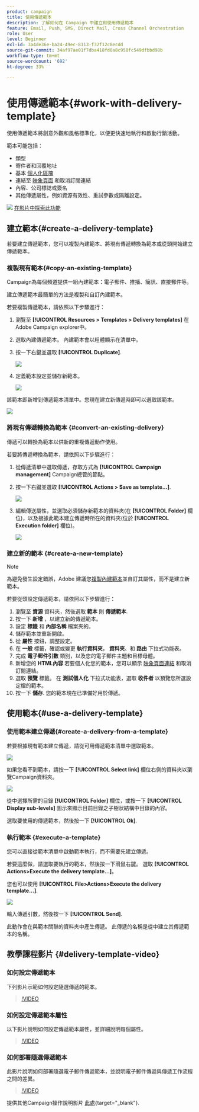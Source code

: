```yaml
---
product: campaign
title: 使用傳遞範本
description: 了解如何在 Campaign 中建立和使用傳遞範本
feature: Email, Push, SMS, Direct Mail, Cross Channel Orchestration
role: User
level: Beginner
exl-id: 3a4de36e-ba24-49ec-8113-f32f12c8ecdd
source-git-commit: 34af97ae01f7dba418fd0a8c950fc549dfbbd98b
workflow-type: tm+mt
source-wordcount: '692'
ht-degree: 33%

---
```


# 使用傳遞範本{#work-with-delivery-template}

使用傳遞範本將創意外觀和風格標準化，以便更快速地執行和啟動行銷活動。

範本可能包括：

* 類型
* 寄件者和回覆地址
* 基本 [個人化區塊](../send/personalization-blocks.md)
* 連結至 [映象頁面](../send/mirror-page.md) 和取消訂閱連結
* 內容、公司標誌或簽名
* 其他傳遞屬性，例如資源有效性、重試參數或隔離設定。

![](assets/do-not-localize/how-to-video.png) [在影片中探索此功能](#delivery-template-video)


## 建立範本{#create-a-delivery-template}

若要建立傳遞範本，您可以複製內建範本、將現有傳遞轉換為範本或從頭開始建立傳遞範本。

### 複製現有範本{#copy-an-existing-template}

Campaign為每個頻道提供一組內建範本：電子郵件、推播、簡訊、直接郵件等。

建立傳遞範本最簡單的方法是複製和自訂內建範本。

若要複製傳遞範本，請依照以下步驟進行：

1. 瀏覽至 **[!UICONTROL Resources > Templates > Delivery templates]** 在Adobe Campaign explorer中。
1. 選取內建傳遞範本。 內建範本會以粗體顯示在清單中。
1. 按一下右鍵並選取 **[!UICONTROL Duplicate]**.

   ![](assets/duplicate-built-in-template.png)

1. 定義範本設定並儲存新範本。

   ![](assets/delivery-template-new.png)

該範本即新增到傳遞範本清單中。您現在建立新傳遞時即可以選取該範本。

![](assets/select-the-new-template.png)

### 將現有傳遞轉換為範本 {#convert-an-existing-delivery}

傳遞可以轉換為範本以供新的重複傳遞動作使用。

若要將傳遞轉換為範本，請依照以下步驟進行：

1. 從傳遞清單中選取傳遞，存取方式為 **[!UICONTROL Campaign management]** Campaign總管的節點。

1. 按一下右鍵並選取 **[!UICONTROL Actions > Save as template...]**.

   ![](assets/save-as-template.png)

1. 編輯傳送屬性，並選取必須儲存新範本的資料夾(在 **[!UICONTROL Folder]** 欄位)，以及根據此範本建立傳遞時所在的資料夾(位於 **[!UICONTROL Execution folder]** 欄位)。

   ![](assets/template-select-folders.png)

### 建立新的範本 {#create-a-new-template}

>[!NOTE]
>
>為避免發生設定錯誤，Adobe 建議您[複製內建範本](#copy-an-existing-template)並自訂其屬性，而不是建立新範本。

若要從頭設定傳遞範本，請依照以下步驟進行：

1. 瀏覽至 **資源** 資料夾，然後選取 **範本** 則 **傳遞範本**.
1. 按一下 **新增** ，以建立新的傳遞範本。
1. 設定 **標籤** 和 **內部名稱** 檔案夾的。
1. 儲存範本並重新開啟。
1. 從 **屬性** 按鈕，調整設定。
1. 在 **一般** 標籤，確認或變更 **執行資料夾**， **資料夾**、和 **路由** 下拉式功能表。
1. 完成 **電子郵件引數** 類別，以及您的電子郵件主題和目標母體。
1. 新增您的 **HTML內容** 若要個人化您的範本，您可以顯示 [映象頁面連結](../send/mirror-page.md) 和取消訂閱連結。
1. 選取 **預覽** 標籤。 在 **測試個人化** 下拉式功能表，選取 **收件者** 以預覽您所選設定檔的範本。
1. 按一下 **儲存**. 您的範本現在已準備好用於傳遞。


## 使用範本{#use-a-delivery-template}

### 使用範本建立傳遞{#create-a-delivery-from-a-template}

若要根據現有範本建立傳遞，請從可用傳遞範本清單中選取範本。

![](assets/select-the-new-template.png)

如果您看不到範本，請按一下 **[!UICONTROL Select link]** 欄位右側的資料夾以瀏覽Campaign資料夾。

![](assets/browse-templates.png)

從中選擇所需的目錄 **[!UICONTROL Folder]** 欄位，或按一下 **[!UICONTROL Display sub-levels]** 圖示來顯示目前目錄之子樹狀結構中目錄的內容。

選取要使用的傳遞範本，然後按一下 **[!UICONTROL Ok]**.

### 執行範本 {#execute-a-template}

您可以直接從範本清單中啟動範本執行，而不需要先建立傳遞。

若要這麼做，請選取要執行的範本，然後按一下滑鼠右鍵。 選取 **[!UICONTROL Actions>Execute the delivery template...]**。

您也可以使用 **[!UICONTROL File>Actions>Execute the delivery template...]**.

![](assets/execute-delivery-template.png)

輸入傳遞引數，然後按一下 **[!UICONTROL Send]**.

此動作會在與範本關聯的資料夾中產生傳遞。 此傳遞的名稱是從中建立其傳遞範本的名稱。


## 教學課程影片 {#delivery-template-video}

### 如何設定傳遞範本

下列影片示範如何設定隨選傳遞的範本。

>[!VIDEO](https://video.tv.adobe.com/v/342082?quality=12)

### 如何設定傳遞範本屬性

以下影片說明如何設定傳遞範本屬性，並詳細說明每個屬性。

>[!VIDEO](https://video.tv.adobe.com/v/338969?quality=12)

### 如何部署隨選傳遞範本

此影片說明如何部署隨選電子郵件傳遞範本，並說明電子郵件傳遞與傳遞工作流程之間的差異。

>[!VIDEO](https://video.tv.adobe.com/v/338965?quality=12)

提供其他Campaign操作說明影片 [此處](https://experienceleague.adobe.com/docs/campaign-learn/tutorials/getting-started/introduction-to-adobe-campaign.html){target="_blank"}.
